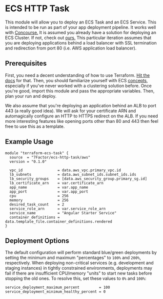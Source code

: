 # ECS HTTP Task

This module will allow you to deploy an ECS Task and an ECS Service. This is intended to be run as part of your app
deployment pipeline. It works well with [Concourse.](https://concourse-ci.org) It is assumed you already have a solution
for deploying an ECS Cluster. If not, check out [ours.](https://github.com/7Factor/terraform-ecs-cluster) This
particular iteration assumes that you are deploying applications behind a load balancer with SSL termination and
redirection from port 80 (i.e. AWS application load balancer).

## Prerequisites

First, you need a decent understanding of how to use
Terraform. [Hit the docs](https://www.terraform.io/intro/index.html) for that. Then, you should familiarize yourself
with ECS [concepts](https://aws.amazon.com/ecs/getting-started/), especially if you've never worked with a clustering
solution before. Once you're good, import this module and pass the appropriate variables. Then, plan your run and
deploy.

We also assume that you're deploying an application behind an ALB to port 443 (a really good idea). We will ask for your
certificate ARN and automagically configure an HTTP to HTTPS redirect on the ALB. If you need more interesting features
like opening ports other than 80 and 443 then feel free to use this as a template.

## Example Usage

```hcl-terraform
module "terraform-ecs-task" {
  source  = "7Factor/ecs-http-task/aws"
  version = "0.1.0"

  vpc_id                = data.aws_vpc.primary_vpc.id
  lb_subnets            = data.aws_subnet_ids.subnet_ids.ids
  lb_security_groups    = [data.aws_security_group.primary_sg.id]
  lb_certificate_arn    = var.certificate_arn
  app_name              = var.app_name
  app_port              = var.app_port
  cpu                   = 256
  memory                = 256
  desired_task_count    = 2
  service_role_arn      = var.service_role_arn
  service_name          = "Angular Starter Service"
  container_definitions = data.template_file.container_definitions.rendered
}
```

## Deployment Options

The default configuration will perform standard blue/green deployments by setting the minimum and maximum "percentages"
to `100%` and `200%`, respectively. When deploying non-critical services (e.g. development and staging instances) in
tightly constrained environments, deployments may fail if there are insufficient CPU/memory "units" to start new tasks
before stopping the old ones. To resolve this, set these values to `0%` and `100%`:

```hcl-terraform
service_deployment_maximum_percent         = 100
service_deployment_minimum_healthy_percent = 0
```

